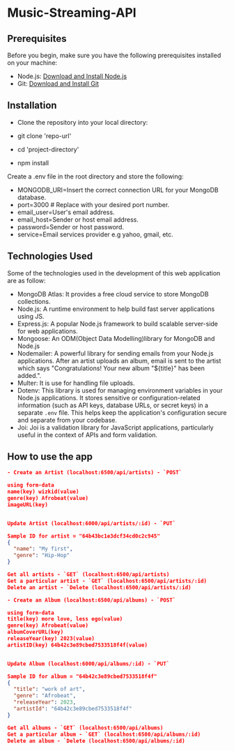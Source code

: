 ﻿# Music-Streaming-API

## Prerequisites

Before you begin, make sure you have the following prerequisites installed on your machine:

- Node.js: [Download and Install Node.js](https://nodejs.org/)
- Git: [Download and Install Git](https://git-scm.com/)

## Installation
- Clone the repository into your local directory:

- git clone 'repo-url'
- cd 'project-directory'
- npm install
   
Create a .env file in the root directory and store the following:
 
- MONGODB_URI=Insert the correct connection URL for your MongoDB database.
- port=3000  # Replace with your desired port number.
- email_user=User's email address.
- email_host=Sender or host email address.
- password=Sender or host password.
- service=Email services provider e.g yahoo, gmail, etc.

## Technologies Used
Some of the technologies used in the development of this web application are as follow:
- MongoDB Atlas: It provides a free cloud service to store MongoDB collections.
- Node.js: A runtime environment to help build fast server applications using JS.
- Express.js: A popular Node.js framework to build scalable server-side for web applications.
- Mongoose: An ODM(Object Data Modelling)library for MongoDB and Node.js
- Nodemailer: A powerful library for sending emails from your Node.js applications. After an artist uploads an album, email is sent to the artist which says "Congratulations! Your new album "${title}" has been added.".
- Multer:  It is use for handling file uploads. 
- Dotenv: This library is used for managing environment variables in your Node.js applications. It stores sensitive or configuration-related information (such as API keys, database URLs, or secret keys) in a separate `.env` file. This helps keep the application's configuration secure and separate from your codebase.
- Joi: Joi is a validation library for JavaScript applications, particularly useful in the context of APIs and form validation. 

## How to use the app

```json
- Create an Artist (localhost:6500/api/artists) - `POST`

using form-data
name(key) wizkid(value)
genre(key) Afrobeat(value)
imageURL(key) 


Update Artist (localhost:6000/api/artists/:id) - `PUT`

Sample ID for artist = "64b43bc1e3dcf34cd0c2c945"
{
  "name": "My first",
  "genre": "Hip-Hop"
}

Get all artists - `GET` (localhost:6500/api/artists)
Get a particular artist - `GET` (localhost:6500/api/artists/:id)
Delete an artist - `Delete (localhost:6500/api/artists/:id)

- Create an Album (localhost:6500/api/albums) - `POST`

using form-data
title(key) more love, less ego(value)
genre(key) Afrobeat(value)
albumCoverURL(key)
releaseYear(key) 2023(value)
artistID(key) 64b42c3e89cbed7533518f4f(value)


Update Album (localhost:6000/api/albums/:id) - `PUT`

Sample ID for album = "64b42c3e89cbed7533518f4f"
{
  "title": "work of art",
  "genre": "Afrobeat",
  "releaseYear": 2023,
  "artistId": "64b42c3e89cbed7533518f4f"
}

Get all albums - `GET` (localhost:6500/api/albums)
Get a particular album - `GET` (localhost:6500/api/albums/:id)
Delete an album - `Delete (localhost:6500/api/albums/:id)




